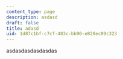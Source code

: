 ```yaml
---
content_type: page
description: asdasd
draft: false
title: adasd
uid: 1d87c1bf-c7cf-483c-bb90-e828ec09c323
---
```

asdasdasdasdasdas